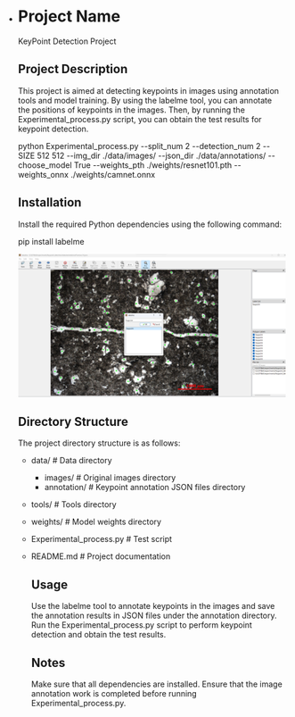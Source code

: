 - # Project Name

  KeyPoint Detection Project

  ## Project Description

  This project is aimed at detecting keypoints in images using annotation tools and model training. By using the labelme tool, you can annotate the positions of keypoints in the images. Then, by running the Experimental_process.py script, you can obtain the test results for keypoint detection.

  python Experimental_process.py --split_num 2 --detection_num 2 --SIZE 512 512 --img_dir ./data/images/ --json_dir ./data/annotations/ --choose_model True --weights_pth ./weights/resnet101.pth --weights_onnx ./weights/camnet.onnx

  ## Installation

  Install the required Python dependencies using the following command:

  pip install labelme 

  ![img](./doc/img.png)

  ## Directory Structure

  The project directory structure is as follows:

  - data/                           # Data directory
    - images/                       # Original images directory
    - annotation/                   # Keypoint annotation JSON files directory
  - tools/                          # Tools directory
  - weights/                        # Model weights directory
  - Experimental_process.py         # Test script
  - README.md                       # Project documentation

    ## Usage

    Use the labelme tool to annotate keypoints in the images and save the annotation results in JSON files under the annotation directory.
    Run the Experimental_process.py script to perform keypoint detection and obtain the test results.

    ## Notes

    Make sure that all dependencies are installed.
    Ensure that the image annotation work is completed before running Experimental_process.py.